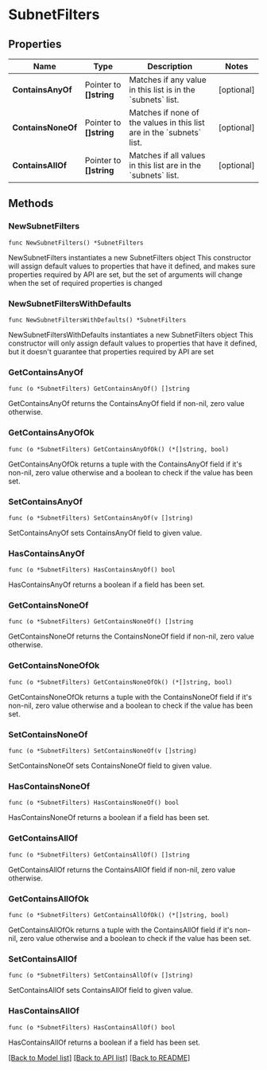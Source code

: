 # SubnetFilters

## Properties

Name | Type | Description | Notes
------------ | ------------- | ------------- | -------------
**ContainsAnyOf** | Pointer to **[]string** | Matches if any value in this list is in the &#x60;subnets&#x60; list. | [optional] 
**ContainsNoneOf** | Pointer to **[]string** | Matches if none of the values in this list are in the &#x60;subnets&#x60; list. | [optional] 
**ContainsAllOf** | Pointer to **[]string** | Matches if all values in this list are in the &#x60;subnets&#x60; list. | [optional] 

## Methods

### NewSubnetFilters

`func NewSubnetFilters() *SubnetFilters`

NewSubnetFilters instantiates a new SubnetFilters object
This constructor will assign default values to properties that have it defined,
and makes sure properties required by API are set, but the set of arguments
will change when the set of required properties is changed

### NewSubnetFiltersWithDefaults

`func NewSubnetFiltersWithDefaults() *SubnetFilters`

NewSubnetFiltersWithDefaults instantiates a new SubnetFilters object
This constructor will only assign default values to properties that have it defined,
but it doesn't guarantee that properties required by API are set

### GetContainsAnyOf

`func (o *SubnetFilters) GetContainsAnyOf() []string`

GetContainsAnyOf returns the ContainsAnyOf field if non-nil, zero value otherwise.

### GetContainsAnyOfOk

`func (o *SubnetFilters) GetContainsAnyOfOk() (*[]string, bool)`

GetContainsAnyOfOk returns a tuple with the ContainsAnyOf field if it's non-nil, zero value otherwise
and a boolean to check if the value has been set.

### SetContainsAnyOf

`func (o *SubnetFilters) SetContainsAnyOf(v []string)`

SetContainsAnyOf sets ContainsAnyOf field to given value.

### HasContainsAnyOf

`func (o *SubnetFilters) HasContainsAnyOf() bool`

HasContainsAnyOf returns a boolean if a field has been set.

### GetContainsNoneOf

`func (o *SubnetFilters) GetContainsNoneOf() []string`

GetContainsNoneOf returns the ContainsNoneOf field if non-nil, zero value otherwise.

### GetContainsNoneOfOk

`func (o *SubnetFilters) GetContainsNoneOfOk() (*[]string, bool)`

GetContainsNoneOfOk returns a tuple with the ContainsNoneOf field if it's non-nil, zero value otherwise
and a boolean to check if the value has been set.

### SetContainsNoneOf

`func (o *SubnetFilters) SetContainsNoneOf(v []string)`

SetContainsNoneOf sets ContainsNoneOf field to given value.

### HasContainsNoneOf

`func (o *SubnetFilters) HasContainsNoneOf() bool`

HasContainsNoneOf returns a boolean if a field has been set.

### GetContainsAllOf

`func (o *SubnetFilters) GetContainsAllOf() []string`

GetContainsAllOf returns the ContainsAllOf field if non-nil, zero value otherwise.

### GetContainsAllOfOk

`func (o *SubnetFilters) GetContainsAllOfOk() (*[]string, bool)`

GetContainsAllOfOk returns a tuple with the ContainsAllOf field if it's non-nil, zero value otherwise
and a boolean to check if the value has been set.

### SetContainsAllOf

`func (o *SubnetFilters) SetContainsAllOf(v []string)`

SetContainsAllOf sets ContainsAllOf field to given value.

### HasContainsAllOf

`func (o *SubnetFilters) HasContainsAllOf() bool`

HasContainsAllOf returns a boolean if a field has been set.


[[Back to Model list]](../README.md#documentation-for-models) [[Back to API list]](../README.md#documentation-for-api-endpoints) [[Back to README]](../README.md)


